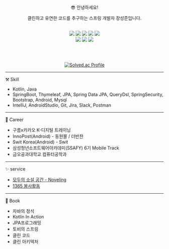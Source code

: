 <div align="center">

 😎 안녕하세요!
 
 클린하고 유연한 코드를 추구하는 스프링 개발자 장성준입니다.

 <br/>

 <img src="https://img.shields.io/badge/Kotlin-7F52FF?style=for-the-badge&logo=Kotlin&logoColor=white">
 <img src="https://img.shields.io/badge/Java-007396?style=for-the-badge&logo=Java&logoColor=white">
 <img src="https://img.shields.io/badge/html-E34F26?style=for-the-badge&logo=html5&logoColor=white">
 <img src="https://img.shields.io/badge/css-1572B6?style=for-the-badge&logo=css3&logoColor=white">
 <img src="https://img.shields.io/badge/javascript-F7DF1E?style=for-the-badge&logo=javascript&logoColor=black">

 <br/>
 
 <img src="https://img.shields.io/badge/Spring-6DB33F?style=for-the-badge&logo=Spring&logoColor=white"> 
 <img src="https://img.shields.io/badge/Android-3DDC84?style=for-the-badge&logo=Android&logoColor=white">
 <img src="https://img.shields.io/badge/mysql-4479A1?style=for-the-badge&logo=mysql&logoColor=white">

 <br/><br/>

 [![Solved.ac Profile](http://mazassumnida.wtf/api/v2/generate_badge?boj=g6y116)](https://solved.ac/g6y116/)

</div>

***

⚒️ Skill
- Kotlin, Java
- SpringBoot, Thymeleaf, JPA, Spring Data JPA, QueryDsl, SpringSecurity, Bootstrap, Android, Mysql
- IntelliJ, AndroidStudio, Git, Jira, Slack, Postman

***

📝 Career

- 구름x카카오 K-디지털 트레이닝
- InnoPost(Android) - 동원몰 / 더반찬
- Swit Korea(Android) - Swit
- 삼성청년소프트웨어아카데미(SSAFY) 6기 Mobile Track
- 금오공과대학교 컴퓨터공학과

***

✨ service 
 - [모두의 소설 공간 - Noveling](http://13.124.98.233)
 - [1365 봉사활동](https://play.google.com/store/apps/details?id=g6y116.volunteer)

***

📖 Book
- 자바의 정석
- Kotlin In Action
- JPA프로그래밍
- 토비의 스프링
- 클린 코드
- 클린 아키텍처
